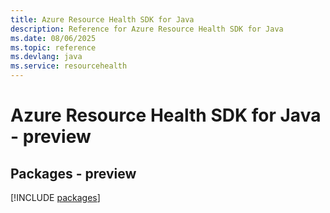 ```yaml
---
title: Azure Resource Health SDK for Java
description: Reference for Azure Resource Health SDK for Java
ms.date: 08/06/2025
ms.topic: reference
ms.devlang: java
ms.service: resourcehealth
---
```

# Azure Resource Health SDK for Java - preview
## Packages - preview
[!INCLUDE [packages](resource-health-index.md)]